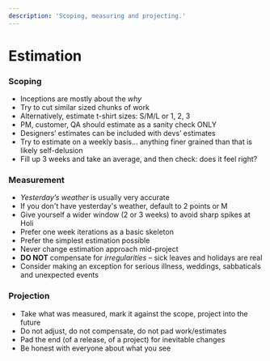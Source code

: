 ```yaml
---
description: 'Scoping, measuring and projecting.'
---
```


# Estimation

### Scoping

* Inceptions are mostly about the _why_
* Try to cut similar sized chunks of work
* Alternatively, estimate t-shirt sizes: S/M/L or 1, 2, 3
* PM, customer, QA should estimate as a sanity check ONLY
* Designers’ estimates can be included with devs’ estimates
* Try to estimate on a weekly basis... anything finer grained than that is likely self-delusion
* Fill up 3 weeks and take an average, and then check: does it feel right?

### Measurement

* _Yesterday’s weather_ is usually very accurate
* If you don't have yesterday's weather, default to 2 points or M
* Give yourself a wider window \(2 or 3 weeks\) to avoid sharp spikes at Holi
* Prefer one week iterations as a basic skeleton
* Prefer the simplest estimation possible
* Never change estimation approach mid-project
* **DO NOT** compensate for _irregularities_ – sick leaves and holidays are real
* Consider making an exception for serious illness, weddings, sabbaticals and unexpected events

### Projection

* Take what was measured, mark it against the scope, project into the future
* Do not adjust, do not compensate, do not pad work/estimates
* Pad the end \(of a release, of a project\) for inevitable changes
* Be honest with everyone about what you see

